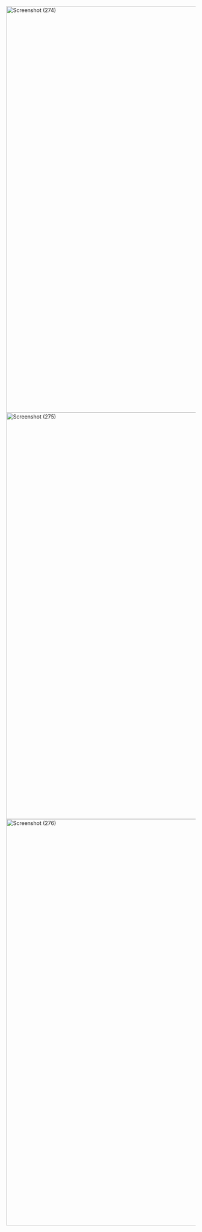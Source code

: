 <img width="1920" height="1080" alt="Screenshot (274)" src="https://github.com/user-attachments/assets/1311c485-f2d1-4397-9541-2d04b60914a9" />

<img width="1920" height="1080" alt="Screenshot (275)" src="https://github.com/user-attachments/assets/5c7e2033-236a-49ca-bca0-c18bb509a766" />

<img width="1920" height="1080" alt="Screenshot (276)" src="https://github.com/user-attachments/assets/2493a7ea-8b4b-47e2-aa0a-298b0c4b0d09" />

